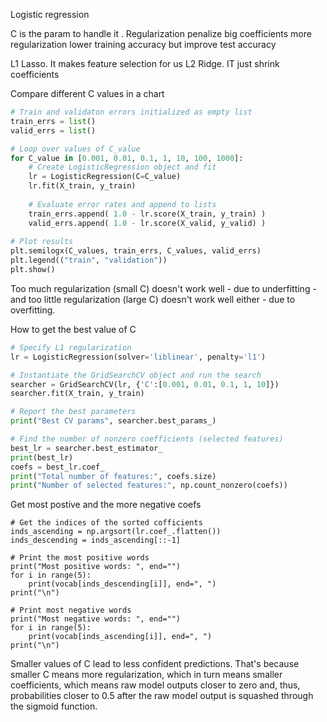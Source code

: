Logistic regression

C is the param to handle it . 
Regularization penalize big coefficients
more regularization lower training accuracy but improve test accuracy 

L1 Lasso. It makes feature selection for us
L2 Ridge. IT just shrink coefficients

Compare different C values in a chart

```python
# Train and validaton errors initialized as empty list
train_errs = list()
valid_errs = list()

# Loop over values of C_value
for C_value in [0.001, 0.01, 0.1, 1, 10, 100, 1000]:
    # Create LogisticRegression object and fit
    lr = LogisticRegression(C=C_value)
    lr.fit(X_train, y_train)
    
    # Evaluate error rates and append to lists
    train_errs.append( 1.0 - lr.score(X_train, y_train) )
    valid_errs.append( 1.0 - lr.score(X_valid, y_valid) )
    
# Plot results
plt.semilogx(C_values, train_errs, C_values, valid_errs)
plt.legend(("train", "validation"))
plt.show()
```
Too much regularization (small C) doesn't work well - due to underfitting - and too little regularization (large C) doesn't work well either - due to overfitting.

How to get the best value of C

```python
# Specify L1 regularization
lr = LogisticRegression(solver='liblinear', penalty='l1')

# Instantiate the GridSearchCV object and run the search
searcher = GridSearchCV(lr, {'C':[0.001, 0.01, 0.1, 1, 10]})
searcher.fit(X_train, y_train)

# Report the best parameters
print("Best CV params", searcher.best_params_)

# Find the number of nonzero coefficients (selected features)
best_lr = searcher.best_estimator_
print(best_lr)
coefs = best_lr.coef_
print("Total number of features:", coefs.size)
print("Number of selected features:", np.count_nonzero(coefs))
````

Get most postive and the more negative coefs

```
# Get the indices of the sorted cofficients
inds_ascending = np.argsort(lr.coef_.flatten()) 
inds_descending = inds_ascending[::-1]

# Print the most positive words
print("Most positive words: ", end="")
for i in range(5):
    print(vocab[inds_descending[i]], end=", ")
print("\n")

# Print most negative words
print("Most negative words: ", end="")
for i in range(5):
    print(vocab[inds_ascending[i]], end=", ")
print("\n")
```

Smaller values of C lead to less confident predictions. That's because smaller C means more regularization, which in turn means smaller coefficients, which means raw model outputs closer to zero and, thus, probabilities closer to 0.5 after the raw model output is squashed through the sigmoid function. 